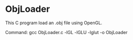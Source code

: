 # ObjLoader
This C program load an .obj file using OpenGL. 

Command: gcc ObjLoader.c -lGL -lGLU -lglut -o ObjLoader  
